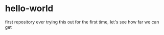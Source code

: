 # hello-world
first repository ever
trying this out for the first time,
let's see how far we can get
